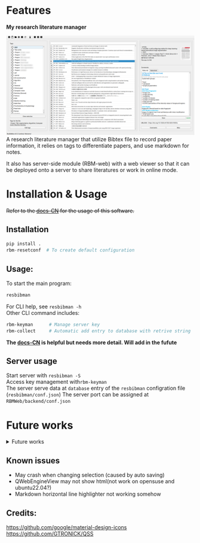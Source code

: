 # Features

**My research literature manager**  

<!--![ResBibMan](./resbibman/docs/imgs/ResBibMan.png)-->
![ResBibMan](./resbibman/docs/imgs/mainWindow.png)
A research literature manager that utilize Bibtex file to record paper information, 
it relies on tags to differentiate papers, and use markdown for notes.

It also has server-side module (RBM-web) with a web viewer so that it can be deployed onto a server to share literatures or work in online mode.

[comment]: <> (## distribution)

[comment]: <> (`python setup.py bdist_wheel --universal`)

# Installation & Usage

~~Refer to the [docs-CN](./resbibman/docs/使用说明.md) for the usage of this software.~~

## Installation
```Python
pip install .
rbm-resetconf  # To create default configuration
```

## Usage:
To start the main program:
```bash
resbibman
```
For CLI help, see `resbibman -h`  
Other CLI command includes:
```bash
rbm-keyman      # Manage server key
rbm-collect     # Automatic add entry to database with retrive string
```


**The [docs-CN](./resbibman/docs/使用说明.md) is helpful but needs more detail. Will add in the fufute**

## Server usage
Start server with `resbibman -S`  
Access key management with` rbm-keyman `  
The server serve data at `database` entry of the `resbibman` configration file (`resbibman/conf.json`)
The server port can be assigned at `RBMWeb/backend/conf.json`

# Future works

<details>
<summary> Future works</summary>

## Todo list

- [x] To use TableView of the selection panel
- [x] PDF cover preview
- [x] Change bib
- [x] Use cache to accelerate pdf preview
- [x] Better way to define time-modified
- [ ] User info, associate each user with a key in rbm-keyman
- [ ] Online discussion / View comments online (Use sqlite to save discussion on server side)
- [ ] Better font size
- [ ] Redirect some logging to status bar
- [ ] Other citation format convert to bibtex
- [ ] Pdf compression - [reference?](https://blog.csdn.net/xinRCNN/article/details/113273463)
- [ ] Export database

In query widget while importing articles:  

- [x] Add copy from template button
- [x] Other bibtex template
- [ ] Format check
- [ ] Other format convert to bibtex

In file selector:

- [x] Add search bar
- [x] Multiple selection
- [x] Right click: export, export bib, delete
- [ ] Right click: open url, free local

Main window:
- [x] Refresh button

settings:

Tags:
- [x] Right click: rename; delete;
- [ ] Sub-tags (Cascading tags / Nested tags)

Refractor:
- [ ] Move more methods into core classes

### Long time goals

- ~~[ ] Language support~~
- [ ] Relation graph

## Ideas:
QRunnable for multithreading

</details>

## Known issues
* May crash when changing selection (caused by auto saving)
* QWebEngineView may not show html(not work on opensuse and ubuntu22.04?)
* Markdown horizontal line highlighter not working somehow

## Credits:
https://github.com/google/material-design-icons   
https://github.com/GTRONICK/QSS
